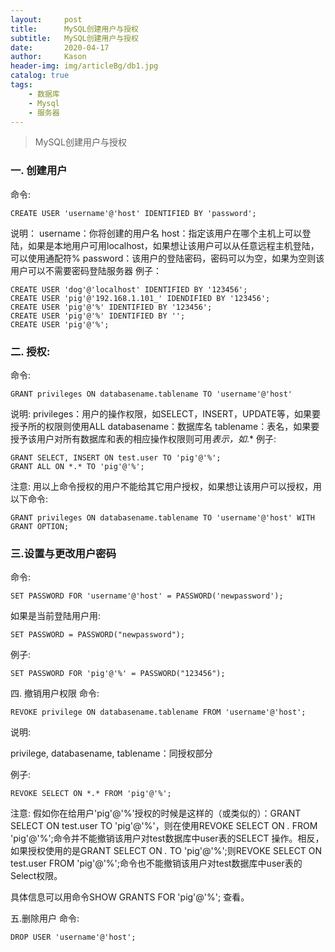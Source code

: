 ```yaml
---
layout:     post
title:      MySQL创建用户与授权
subtitle:   MySQL创建用户与授权
date:       2020-04-17
author:     Kason
header-img: img/articleBg/db1.jpg
catalog: true
tags:
    - 数据库
    - Mysql
    - 服务器
---
```


>MySQL创建用户与授权


### 一. 创建用户
命令:
```
CREATE USER 'username'@'host' IDENTIFIED BY 'password';
```
说明：
username：你将创建的用户名
host：指定该用户在哪个主机上可以登陆，如果是本地用户可用localhost，如果想让该用户可以从任意远程主机登陆，可以使用通配符%
password：该用户的登陆密码，密码可以为空，如果为空则该用户可以不需要密码登陆服务器
例子：
```
CREATE USER 'dog'@'localhost' IDENTIFIED BY '123456';
CREATE USER 'pig'@'192.168.1.101_' IDENDIFIED BY '123456';
CREATE USER 'pig'@'%' IDENTIFIED BY '123456';
CREATE USER 'pig'@'%' IDENTIFIED BY '';
CREATE USER 'pig'@'%';
```
### 二. 授权:
命令:
```
GRANT privileges ON databasename.tablename TO 'username'@'host'
```
说明:
privileges：用户的操作权限，如SELECT，INSERT，UPDATE等，如果要授予所的权限则使用ALL
databasename：数据库名
tablename：表名，如果要授予该用户对所有数据库和表的相应操作权限则可用*表示，如*.*
例子:
```
GRANT SELECT, INSERT ON test.user TO 'pig'@'%';
GRANT ALL ON *.* TO 'pig'@'%';
```
注意:
用以上命令授权的用户不能给其它用户授权，如果想让该用户可以授权，用以下命令:
```
GRANT privileges ON databasename.tablename TO 'username'@'host' WITH GRANT OPTION;
```
### 三.设置与更改用户密码
命令:
```
SET PASSWORD FOR 'username'@'host' = PASSWORD('newpassword');
```
如果是当前登陆用户用:
```
SET PASSWORD = PASSWORD("newpassword");
```
例子:
```
SET PASSWORD FOR 'pig'@'%' = PASSWORD("123456");
```
四. 撤销用户权限
命令:
```
REVOKE privilege ON databasename.tablename FROM 'username'@'host';
```
说明:

privilege, databasename, tablename：同授权部分

例子:
```
REVOKE SELECT ON *.* FROM 'pig'@'%';
```
注意:
假如你在给用户'pig'@'%'授权的时候是这样的（或类似的）：GRANT SELECT ON test.user TO 'pig'@'%'，则在使用REVOKE SELECT ON *.* FROM 'pig'@'%';命令并不能撤销该用户对test数据库中user表的SELECT 操作。相反，如果授权使用的是GRANT SELECT ON *.* TO 'pig'@'%';则REVOKE SELECT ON test.user FROM 'pig'@'%';命令也不能撤销该用户对test数据库中user表的Select权限。

具体信息可以用命令SHOW GRANTS FOR 'pig'@'%'; 查看。

五.删除用户
命令:
```
DROP USER 'username'@'host';
```
